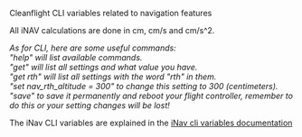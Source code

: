 Cleanflight CLI variables related to navigation features  

All iNAV calculations are done in cm, cm/s and cm/s^2.  
  
_As for CLI, here are some useful commands:_  
 _"help" will list available commands._  
 _"get" will list all settings and what value you have._  
 _"get rth" will list all settings with the word "rth" in them._  
 _"set nav_rth_altitude = 300" to change this setting to 300 (centimeters)._  
 _"save" to save it permanently and reboot your flight controller, remember to do this or your setting changes will be lost!_  

The iNav CLI variables are explained in the [iNav cli variables documentation](https://github.com/iNavFlight/inav/blob/master/docs/Cli.md)